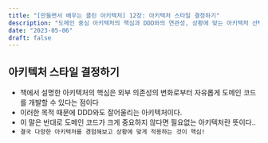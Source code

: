 ```yaml
---
title: "[만들면서 배우는 클린 아키텍처] 12장: 아키텍처 스타일 결정하기"
description: "도메인 중심 아키텍처의 핵심과 DDD와의 연관성, 상황에 맞는 아키텍처 선택의 중요성에 대해 알아봅니다."
date: "2023-05-06"
draft: false
---
```


## 아키텍처 스타일 결정하기
- 책에서 설명한 아키텍처의 핵심은 외부 의존성의 변화로부터 자유롭게 도메인 코드를 개발할 수 있다는 점이다
- 이러한 목적 때문에 DDD와도 잘어울리는 아키텍처이다.
- 이 말은 반대로 도메인 코드가 크게 중요하지 않다면 필요없는 아키텍처란 뜻이다..
- `결국 다양한 아키텍처를 경험해보고 상황에 맞게 적용하는 것이 핵심!`